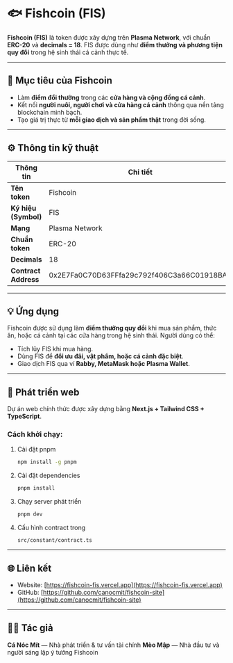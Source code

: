 # 🐟 Fishcoin (FIS)

**Fishcoin (FIS)** là token được xây dựng trên **Plasma Network**, với chuẩn **ERC-20** và **decimals = 18**.
FIS được dùng như **điểm thưởng và phương tiện quy đổi** trong hệ sinh thái cá cảnh thực tế.

---

## 🎯 Mục tiêu của Fishcoin

* Làm **điểm đổi thưởng** trong các **cửa hàng và cộng đồng cá cảnh**.
* Kết nối **người nuôi, người chơi và cửa hàng cá cảnh** thông qua nền tảng blockchain minh bạch.
* Tạo giá trị thực từ **mỗi giao dịch và sản phẩm thật** trong đời sống.

---

## ⚙️ Thông tin kỹ thuật

| Thông tin            | Chi tiết                        |
| -------------------- | ------------------------------- |
| **Tên token**        | Fishcoin                        |
| **Ký hiệu (Symbol)** | FIS                             |
| **Mạng**             | Plasma Network                  |
| **Chuẩn token**      | ERC-20                          |
| **Decimals**         | 18                              |
| **Contract Address** | 0x2E7Fa0C70D63FFfa29c792f406C3a66C01918BA1

---

## 💡 Ứng dụng

Fishcoin được sử dụng làm **điểm thưởng quy đổi** khi mua sản phẩm, thức ăn, hoặc cá cảnh tại các cửa hàng trong hệ sinh thái.
Người dùng có thể:

* Tích lũy FIS khi mua hàng.
* Dùng FIS để **đổi ưu đãi, vật phẩm, hoặc cá cảnh đặc biệt**.
* Giao dịch FIS qua ví **Rabby, MetaMask hoặc Plasma Wallet**.

---

## 🚀 Phát triển web

Dự án web chính thức được xây dựng bằng **Next.js + Tailwind CSS + TypeScript**.

### Cách khởi chạy:

1. Cài đặt pnpm

   ```bash
   npm install -g pnpm
   ```

2. Cài đặt dependencies

   ```bash
   pnpm install
   ```

3. Chạy server phát triển

   ```bash
   pnpm dev
   ```

4. Cấu hình contract trong

   ```
   src/constant/contract.ts
   ```

---

## 🌐 Liên kết

* Website: [https://fishcoin-fis.vercel.app](https://fishcoin-fis.vercel.app)
* GitHub: [https://github.com/canocmit/fishcoin-site](https://github.com/canocmit/fishcoin-site)

---

## 🧑‍💻 Tác giả

**Cá Nóc Mít** — Nhà phát triển & tư vấn tài chính
**Mèo Mập** — Nhà đầu tư và người sáng lập ý tưởng Fishcoin
